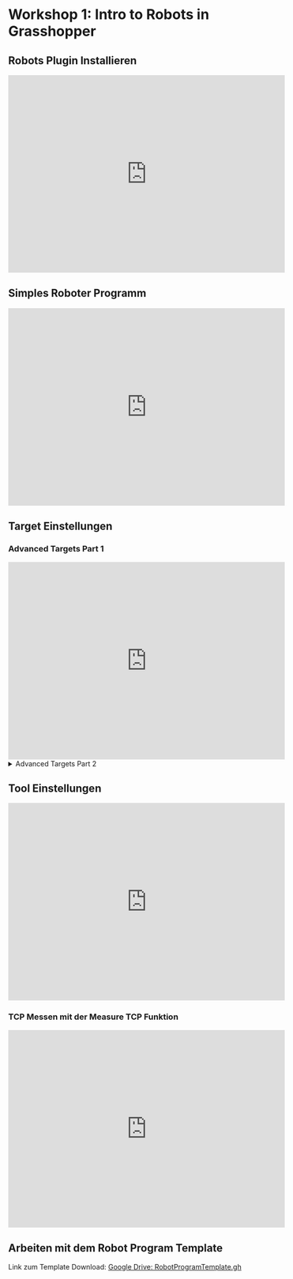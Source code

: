# Workshop 1: Intro to Robots in Grasshopper

## Robots Plugin Installieren

<iframe width="560" height="400" src="https://www.youtube-nocookie.com/embed/HvhKfUXVUX0?si=8srpUkyynrcRQM0R" title="YouTube video player" frameborder="0" allow="accelerometer; autoplay; clipboard-write; encrypted-media; gyroscope; picture-in-picture; web-share" referrerpolicy="strict-origin-when-cross-origin" allowfullscreen></iframe>

## Simples Roboter Programm

<iframe width="560" height="400" src="https://www.youtube-nocookie.com/embed/EFxCMtcEIzg?si=X5qpBU9ZYPhS6w-8" title="YouTube video player" frameborder="0" allow="accelerometer; autoplay; clipboard-write; encrypted-media; gyroscope; picture-in-picture; web-share" referrerpolicy="strict-origin-when-cross-origin" allowfullscreen></iframe>

## Target Einstellungen

### Advanced Targets Part 1
<iframe width="560" height="400" src="https://www.youtube-nocookie.com/embed/3aKzrSs6FT4?si=bvi_ageU42Dhk86W" title="YouTube video player" frameborder="0" allow="accelerometer; autoplay; clipboard-write; encrypted-media; gyroscope; picture-in-picture; web-share" referrerpolicy="strict-origin-when-cross-origin" allowfullscreen></iframe>

<details>
<summary>Advanced Targets Part 2</summary>
### Advanced Targets Part 2
<iframe width="560" height="400" src="https://www.youtube-nocookie.com/embed/rSkkoWOUDGQ?si=3Xqjrm0ypenL9vw0" title="YouTube video player" frameborder="0" allow="accelerometer; autoplay; clipboard-write; encrypted-media; gyroscope; picture-in-picture; web-share" referrerpolicy="strict-origin-when-cross-origin" allowfullscreen></iframe>
</details>

## Tool Einstellungen

<iframe width="560" height="400" src="https://www.youtube-nocookie.com/embed/eyU2FsF7xf8?si=L1HK7TnyQi5uzq_W" title="YouTube video player" frameborder="0" allow="accelerometer; autoplay; clipboard-write; encrypted-media; gyroscope; picture-in-picture; web-share" referrerpolicy="strict-origin-when-cross-origin" allowfullscreen></iframe>

### TCP Messen mit der Measure TCP Funktion
<iframe width="560" height="400" src="https://www.youtube-nocookie.com/embed/kO-LFsmP7ts?si=qBToGeuMG52MxLuA" title="YouTube video player" frameborder="0" allow="accelerometer; autoplay; clipboard-write; encrypted-media; gyroscope; picture-in-picture; web-share" referrerpolicy="strict-origin-when-cross-origin" allowfullscreen></iframe>

## Arbeiten mit dem Robot Program Template

Link zum Template Download:
[Google Drive: RobotProgramTemplate.gh](https://drive.google.com/open?id=1Qe0O8sHupKajERqh5FuaJeAeGAup07PJ&usp=drive_fs)


